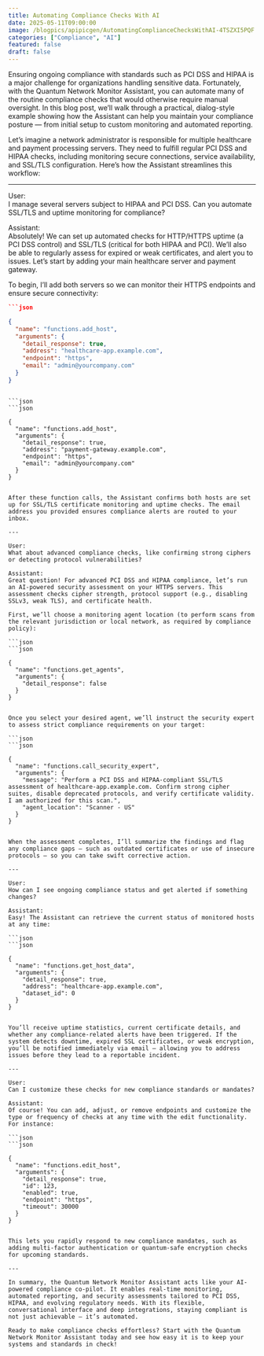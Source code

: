 ```yaml
---
title: Automating Compliance Checks With AI
date: 2025-05-11T09:00:00
image: /blogpics/apipicgen/AutomatingComplianceChecksWithAI-4TSZXI5PQF.jpg
categories: ["Compliance", "AI"]
featured: false
draft: false
---
```

Ensuring ongoing compliance with standards such as PCI DSS and HIPAA is a major challenge for organizations handling sensitive data. Fortunately, with the Quantum Network Monitor Assistant, you can automate many of the routine compliance checks that would otherwise require manual oversight. In this blog post, we’ll walk through a practical, dialog-style example showing how the Assistant can help you maintain your compliance posture — from initial setup to custom monitoring and automated reporting.

Let’s imagine a network administrator is responsible for multiple healthcare and payment processing servers. They need to fulfill regular PCI DSS and HIPAA checks, including monitoring secure connections, service availability, and SSL/TLS configuration. Here’s how the Assistant streamlines this workflow:

---

User:  
I manage several servers subject to HIPAA and PCI DSS. Can you automate SSL/TLS and uptime monitoring for compliance?

Assistant:  
Absolutely! We can set up automated checks for HTTP/HTTPS uptime (a PCI DSS control) and SSL/TLS (critical for both HIPAA and PCI). We’ll also be able to regularly assess for expired or weak certificates, and alert you to issues. Let’s start by adding your main healthcare server and payment gateway.

To begin, I’ll add both servers so we can monitor their HTTPS endpoints and ensure secure connectivity:

```json
```json

{
  "name": "functions.add_host",
  "arguments": {
    "detail_response": true,
    "address": "healthcare-app.example.com",
    "endpoint": "https",
    "email": "admin@yourcompany.com"
  }
}
```
```

```json
```json

{
  "name": "functions.add_host",
  "arguments": {
    "detail_response": true,
    "address": "payment-gateway.example.com",
    "endpoint": "https",
    "email": "admin@yourcompany.com"
  }
}
```
```

After these function calls, the Assistant confirms both hosts are set up for SSL/TLS certificate monitoring and uptime checks. The email address you provided ensures compliance alerts are routed to your inbox.

---

User:  
What about advanced compliance checks, like confirming strong ciphers or detecting protocol vulnerabilities?

Assistant:  
Great question! For advanced PCI DSS and HIPAA compliance, let’s run an AI-powered security assessment on your HTTPS servers. This assessment checks cipher strength, protocol support (e.g., disabling SSLv3, weak TLS), and certificate health.

First, we’ll choose a monitoring agent location (to perform scans from the relevant jurisdiction or local network, as required by compliance policy):

```json
```json

{
  "name": "functions.get_agents",
  "arguments": {
    "detail_response": false
  }
}
```
```

Once you select your desired agent, we’ll instruct the security expert to assess strict compliance requirements on your target:

```json
```json

{
  "name": "functions.call_security_expert",
  "arguments": {
    "message": "Perform a PCI DSS and HIPAA-compliant SSL/TLS assessment of healthcare-app.example.com. Confirm strong cipher suites, disable deprecated protocols, and verify certificate validity. I am authorized for this scan.",
    "agent_location": "Scanner - US"
  }
}
```
```

When the assessment completes, I’ll summarize the findings and flag any compliance gaps — such as outdated certificates or use of insecure protocols — so you can take swift corrective action.

---

User:  
How can I see ongoing compliance status and get alerted if something changes?

Assistant:  
Easy! The Assistant can retrieve the current status of monitored hosts at any time:

```json
```json

{
  "name": "functions.get_host_data",
  "arguments": {
    "detail_response": true,
    "address": "healthcare-app.example.com",
    "dataset_id": 0
  }
}
```
```

You’ll receive uptime statistics, current certificate details, and whether any compliance-related alerts have been triggered. If the system detects downtime, expired SSL certificates, or weak encryption, you’ll be notified immediately via email — allowing you to address issues before they lead to a reportable incident.

---

User:  
Can I customize these checks for new compliance standards or mandates?

Assistant:  
Of course! You can add, adjust, or remove endpoints and customize the type or frequency of checks at any time with the edit functionality. For instance:

```json
```json

{
  "name": "functions.edit_host",
  "arguments": {
    "detail_response": true,
    "id": 123,
    "enabled": true,
    "endpoint": "https",
    "timeout": 30000
  }
}
```
```

This lets you rapidly respond to new compliance mandates, such as adding multi-factor authentication or quantum-safe encryption checks for upcoming standards.

---

In summary, the Quantum Network Monitor Assistant acts like your AI-powered compliance co-pilot. It enables real-time monitoring, automated reporting, and security assessments tailored to PCI DSS, HIPAA, and evolving regulatory needs. With its flexible, conversational interface and deep integrations, staying compliant is not just achievable — it’s automated.

Ready to make compliance checks effortless? Start with the Quantum Network Monitor Assistant today and see how easy it is to keep your systems and standards in check!